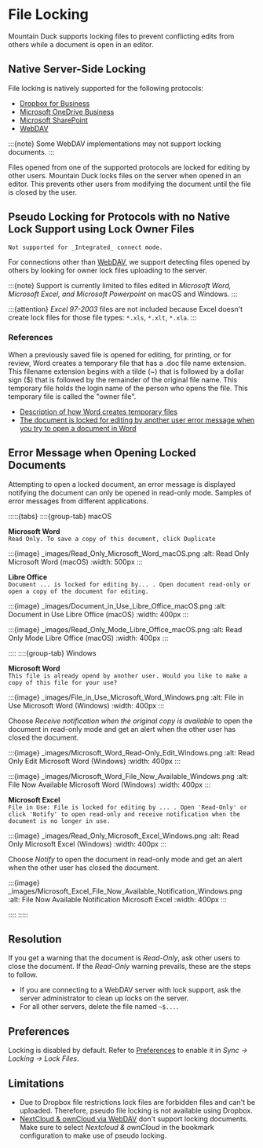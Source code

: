 File Locking
====

Mountain Duck supports locking files to prevent conflicting edits from others while a document is open in an editor.

## Native Server-Side Locking

File locking is natively supported for the following protocols:

- [Dropbox for Business](../protocols/dropbox.md)
- [Microsoft OneDrive Business](../protocols/onedrive.md)
- [Microsoft SharePoint](../protocols/sharepoint.md)
- [WebDAV](../protocols/webdav/index.md)

:::{note}
Some WebDAV implementations may not support locking documents.
:::

Files opened from one of the supported protocols are locked for editing by other users. Mountain Duck locks files on the server when opened in an editor. This prevents other users from modifying the document until the file is closed by the user.

## Pseudo Locking for Protocols with no Native Lock Support using Lock Owner Files

```{warning}
Not supported for _Integrated_ connect mode.
```

For connections other than [WebDAV](../protocols/webdav/index.md), we support detecting files opened by others by looking for owner lock files uploading to the server.

:::{note}
Support is currently limited to files edited in *Microsoft Word, Microsoft Excel, and Microsoft Powerpoint* on macOS and Windows.
:::

:::{attention}
*Excel 97-2003* files are not included because Excel doesn't create lock files for those file types: `*.xls`, `*.xlt`, `*.xla`.
:::

### References

When a previously saved file is opened for editing, for printing, or for review, Word creates a temporary file that has a .doc file name extension. This filename extension begins with a tilde (\~) that is followed by a dollar sign ($) that is followed by the remainder of the original file name. This temporary file holds the login name of the person who opens the file. This temporary file is called the "owner file".

- [Description of how Word creates temporary files](https://support.microsoft.com/en-us/help/211632/description-of-how-word-creates-temporary-files)
- [The document is locked for editing by another user error message when you try to open a document in Word](https://support.microsoft.com/en-us/help/313472/the-document-is-locked-for-editing-by-another-user-error-message-when)

## Error Message when Opening Locked Documents

Attempting to open a locked document, an error message is displayed notifying the document can only be opened in read-only mode. Samples of error messages from different applications.

:::::{tabs}
::::{group-tab} macOS

**Microsoft Word**<br/>
`Read Only. To save a copy of this document, click Duplicate`

:::{image} _images/Read_Only_Microsoft_Word_macOS.png
:alt: Read Only Microsoft Word (macOS)
:width: 500px
:::

**Libre Office**<br/>
`Document ... is locked for editing by... . Open document read-only or open a copy of the document for editing.`

:::{image} _images/Document_in_Use_Libre_Office_macOS.png
:alt: Document in Use Libre Office (macOS)
:width: 400px
:::

:::{image} _images/Read_Only_Mode_Libre_Office_macOS.png
:alt: Read Only Mode Libre Office (macOS)
:width: 400px
:::

::::
::::{group-tab} Windows

**Microsoft Word**<br/>
`This file is already opend by another user. Would you like to make a copy of this file for your use?`

:::{image} _images/File_in_Use_Microsoft_Word_Windows.png
:alt: File in Use Microsoft Word (Windows)
:width: 400px
:::

Choose *Receive notification when the original copy is available* to open the document in read-only mode and get an alert when the other user has closed the document.

:::{image} _images/Microsoft_Word_Read-Only_Edit_Windows.png
:alt: Read Only Edit Microsoft Word (Windows)
:width: 400px
:::

:::{image} _images/Microsoft_Word_File_Now_Available_Windows.png
:alt: File Now Available Microsoft Word (Windows)
:width: 400px
:::

**Microsoft Excel**<br/>
`File in Use: File is locked for editing by ... . Open 'Read-Only' or click 'Notify' to open read-only and receive notification when the document is no longer in use.`

:::{image} _images/Read_Only_Microsoft_Excel_Windows.png
:alt: Read Only Microsoft Excel (Windows)
:width: 400px
:::

Choose *Notify* to open the document in read-only mode and get an alert when the other user has closed the document.

:::{image} _images/Microsoft_Excel_File_Now_Available_Notification_Windows.png
:alt: File Now Available Notification Microsoft Excel
:width: 400px
:::

::::
:::::

## Resolution

If you get a warning that the document is *Read-Only*, ask other users to close the document. If the *Read-Only* warning prevails, these are the steps to follow.

- If you are connecting to a WebDAV server with lock support, ask the server administrator to clean up locks on the server.
- For all other servers, delete the file named `~$...`.

## Preferences

Locking is disabled by default. Refer to [Preferences](preferences.md) to enable it in *Sync → Locking → Lock Files*.

## Limitations

- Due to Dropbox file restrictions lock files are forbidden files and can't be uploaded. Therefore, pseudo file locking is not available using Dropbox.
- [NextCloud & ownCloud via WebDAV](../protocols/webdav/nextcloud.md) don't support locking documents. Make sure to select *Nextcloud & ownCloud* in the bookmark configuration to make use of pseudo locking.